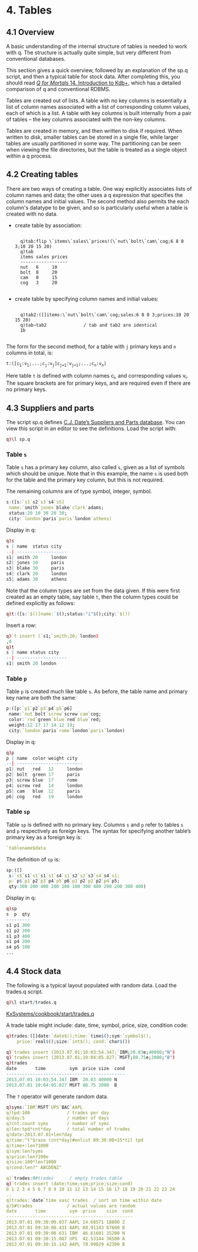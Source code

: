 # 4. Tables


## 4.1 Overview

A basic understanding of the internal structure of tables is needed to work with q. The structure is actually quite simple, but very different from conventional databases.

This section gives a quick overview, followed by an explanation of the sp.q script, and then a typical table for stock data. After completing this, you should read [_Q for Mortals_ 14. Introduction to Kdb+](http://code.kx.com/q4m3/14_Introduction_to_Kdb+/), which has a detailed comparison of q and conventional RDBMS.

Tables are created out of lists. A table with no key columns is essentially a list of column names associated with a list of corresponding column values, each of which is a list. A table with key columns is built internally from a pair of tables – the key columns associated with the non-key columns.

Tables are created in memory, and then written to disk if required. When written to disk, smaller tables can be stored in a single file, while larger tables are usually partitioned in some way. The partitioning can be seen when viewing the file directories, but the table is treated as a single object within a q process.


## 4.2 Creating tables

There are two ways of creating a table. One way explicitly associates lists of column names and data; the other uses a q expression that specifies the column names and initial values. The second method also permits the each column's datatype to be given, and so is particularly useful when a table is created with no data.

- create table by association:
    <pre><code class="language-q">
    q)tab:flip \`items\`sales\`prices!(\`nut\`bolt\`cam\`cog;6 8 0 3;10 20 15 20)
    q)tab
    items sales prices
    ------------------
    nut   6     10
    bolt  8     20
    cam   0     15
    cog   3     20
    </code></pre>
- create table by specifying column names and initial values:
    <pre><code class="language-q">
    q)tab2:([]items:\`nut\`bolt\`cam\`cog;sales:6 8 0 3;prices:10 20 15 20)
    q)tab~tab2              / tab and tab2 are identical
    1b
    </code></pre>

The form for the second method, for a table with `j` primary keys and `n` columns in total, is:

`t:([c`<sub>`1`</sub>`:v`<sub>`1`</sub>`;...;c`<sub>`j`</sub>`:v`<sub>`j`</sub>`]c`<sub>`j+1`</sub>`:v`<sub>`j+1`</sub>`;...;c`<sub>`n`</sub>`:v`<sub>`n`</sub>`)`

Here table `t` is defined with column names c<sub>i</sub>, and corresponding values v<sub>i</sub>. The square brackets are for primary keys, and are required even if there are no primary keys.


## 4.3 Suppliers and parts

The script sp.q defines [C.J. Date’s Suppliers and Parts database](https://en.wikipedia.org/wiki/Suppliers_and_Parts_database). You can view this script in an editor to see the definitions. Load the script with:
```q
q)\l sp.q
```


### Table `s`

Table `s` has a primary key column, also called `s`, given as a list of symbols which should be unique. Note that in this example, the name `s` is used both for the table and the primary key column, but this is not required.

The remaining columns are of type symbol, integer, symbol.
```q
s:([s:`s1`s2`s3`s4`s5]
 name:`smith`jones`blake`clark`adams;
 status:20 10 30 20 30;
 city:`london`paris`paris`london`athens)
```
Display in q:
```q
q)s
s | name  status city
--| -------------------
s1| smith 20     london
s2| jones 10     paris
s3| blake 30     paris
s4| clark 20     london
s5| adams 30     athens
```
Note that the column types are set from the data given. If this were first created as an empty table, say table `t`, then the column types could be defined explicitly as follows:
```q
q)t:([s:`$()]name:`$();status:"i"$();city:`$())
```
Insert a row:
```q
q)`t insert (`s1;`smith;20;`london)
,0
q)t
s | name status city
--| -------------------
s1| smith 20 london
```


### Table `p`

Table `p` is created much like table `s`. As before, the table name and primary key name are both the same:
```q
p:([p:`p1`p2`p3`p4`p5`p6]
 name:`nut`bolt`screw`screw`cam`cog;
 color:`red`green`blue`red`blue`red;
 weight:12 17 17 14 12 19;
 city:`london`paris`rome`london`paris`london)
```
Display in q:
```q
q)p
p | name  color weight city
--| -------------------------
p1| nut   red   12     london
p2| bolt  green 17     paris
p3| screw blue  17     rome
p4| screw red   14     london
p5| cam   blue  12     paris
p6| cog   red   19     london
```


### Table `sp`

Table `sp` is defined with no primary key. Columns `s` and `p` refer to tables `s` and `p` respectively as foreign keys. The syntax for specifying another table’s primary key as a foreign key is:
```q
`tablename$data
```
The definition of `sp` is:
```q
sp:([]
 s:`s$`s1`s1`s1`s1`s4`s1`s2`s2`s3`s4`s4`s1;
 p:`p$`p1`p2`p3`p4`p5`p6`p1`p2`p2`p2`p4`p5;
 qty:300 200 400 200 100 100 300 400 200 200 300 400)
```
Display in q:
```q
q)sp
s  p  qty
---------
s1 p1 300
s1 p2 200
s1 p3 400
s1 p4 200
s4 p5 100
...
```


## 4.4 Stock data

The following is a typical layout populated with random data. Load the trades.q script.  
```q
q)\l start/trades.q
```
<i class="fa fa-github"></i> [KxSystems/cookbook/start/trades.q](https://github.com/KxSystems/cookbook/blob/master/start/trades.q) 

A trade table might include: date, time, symbol, price, size, condition code:
```q
q)trades:([]date:`date$();time:`time$();sym:`symbol$();
    price:`real$();size:`int$(); cond:`char$())

q)`trades insert (2013.07.01;10:03:54.347;`IBM;20.83e;40000;"N")
q)`trades insert (2013.07.01;10:04:05.827;`MSFT;88.75e;2000;"B")
q)trades
date       time         sym  price size  cond
---------------------------------------------
2013.07.01 10:03:54.347 IBM  20.83 40000 N
2013.07.01 10:04:05.827 MSFT 88.75 2000  B
```
The `?` operator will generate random data. 
```q
q)syms:`IBM`MSFT`UPS`BAC`AAPL
q)tpd:100              / trades per day
q)day:5                / number of days
q)cnt:count syms       / number of syms
q)len:tpd*cnt*day      / total number of trades
q)date:2013.07.01+len?day
q)time:"t"$raze (cnt*day)#enlist 09:30:00+15*til tpd
q)time+:len?1000
q)sym:len?syms
q)price:len?100e
q)size:100*len?1000
q)cond:len?" ABCDENZ"

q)`trades:0#trades      / empty trades table
q)`trades insert (date;time;sym;price;size;cond)
0 1 2 3 4 5 6 7 8 9 10 11 12 13 14 15 16 17 18 19 20 21 22 23 24
..
q)trades:`date`time xasc trades  / sort on time within date
q)5#trades             / actual values are random
date       time         sym  price    size  cond
------------------------------------------------
2013.07.01 09:30:00.037 AAPL 14.68571 18800 Z
2013.07.01 09:30:00.431 AAPL 88.91143 87600 B
2013.07.01 09:30:00.631 IBM  46.61601 35200 N
2013.07.01 09:30:15.087 UPS  42.53144 36500 A
2013.07.01 09:30:15.142 AAPL 78.99029 42300 B
```

